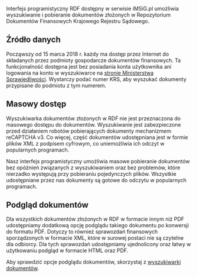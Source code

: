 Interfejs programistyczny RDF dostępny w serwisie iMSiG.pl umożliwia wyszukiwanie
i pobieranie dokumentów złożonych w Repozytorium Dokumentów Finansowych Krajowego
Rejestru Sądowego.

## Źródło danych
Począwszy od 15 marca 2018 r. każdy ma dostęp przez Internet do składanych przez
podmioty gospodarcze dokumentów finansowych. Ta funkcjonalność dostępna jest
bez posiadania konta użytkownika ani logowania na konto w wyszukiwarce na
[stronie Ministerstwa Sprawiedliwości](https://ekrs.ms.gov.pl/rdf/pd/search_df).
Wystarczy podać numer KRS, aby wyszukać dokumenty przypisane do podmiotu z tym numerem.

## Masowy dostęp
Wyszukiwarka dokumentów złożonych w RDF nie jest przeznaczona do masowego dostępu do
dokumentów. Wyszukiwanie jest zabezpieczone przed działaniem robotów pobierających
dokumenty mechanizmem reCAPTCHA v3. Co więcej, część dokumentów udostępniana jest w formie
plików XML z podpisem cyfrowym, co uniemożliwia ich odczyt w popularnych programach.

Nasz interfejs programistyczny umożliwia masowe pobieranie dokumentów bez opóźnień
związanych z wyszukiwaniem oraz bez problemów, które nierzadko występują przy pobieraniu
pojedynczych plików. Wszystkie udostępniane przez nas dokumenty są gotowe do
odczytu w popularnych programach.

## Podgląd dokumentów
Dla wszystkich dokumentów złożonych w RDF w formacie innym niż PDF udostępniamy
dodatkową opcję podglądu takiego dokumentu po konwersji do formatu PDF. Dotyczy to
również sprawozdań finansowych sporządzonych w formacie XML, które w surowej postaci
nie są czytelne dla odbiorcy. Dla tych sprawozdań udostępniamy ujednolicony oraz
łatwy w użytkowaniu podgląd w formacie HTML oraz PDF.

Aby sprawdzić opcje podglądu dokumentów, skorzystaj z [wyszukiwarki dokumentów](
https://www.imsig.pl/sprawozdania-finansowe).
